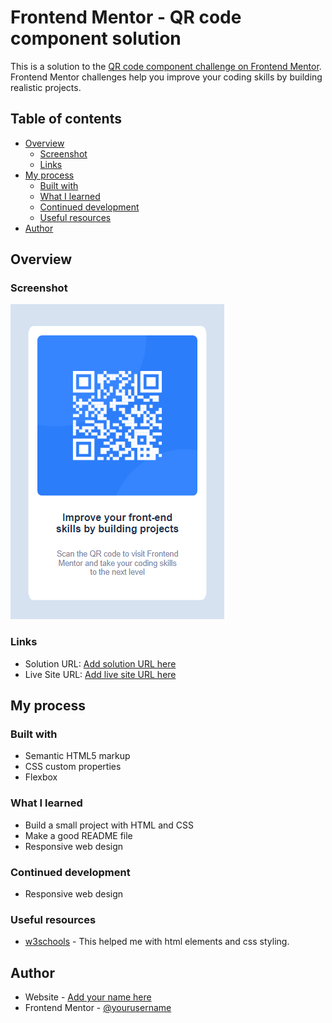 # Frontend Mentor - QR code component solution

This is a solution to the [QR code component challenge on Frontend Mentor](https://www.frontendmentor.io/challenges/qr-code-component-iux_sIO_H). Frontend Mentor challenges help you improve your coding skills by building realistic projects.

## Table of contents

- [Overview](#overview)
  - [Screenshot](#screenshot)
  - [Links](#links)
- [My process](#my-process)
  - [Built with](#built-with)
  - [What I learned](#what-i-learned)
  - [Continued development](#continued-development)
  - [Useful resources](#useful-resources)
- [Author](#author)

## Overview

### Screenshot

![](./images/image.png)

### Links

- Solution URL: [Add solution URL here](https://github.com/zemira-k/qr-code.git)
- Live Site URL: [Add live site URL here](https://zemira-k.github.io/qr-code/)

## My process

### Built with

- Semantic HTML5 markup
- CSS custom properties
- Flexbox

### What I learned

- Build a small project with HTML and CSS
- Make a good README file
- Responsive web design

### Continued development

- Responsive web design

### Useful resources

- [w3schools](https://www.w3schools.com/html/html_elements.asp) - This helped me with html elements and css styling.

## Author

- Website - [Add your name here](https://www.zemira-k.com)
- Frontend Mentor - [@yourusername](https://www.frontendmentor.io/profile/zemira-k)
